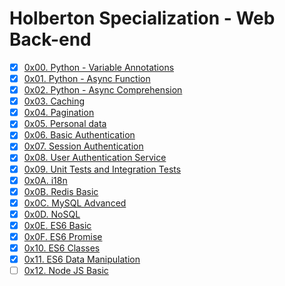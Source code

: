 # Holberton Specialization - Web Back-end

- [x] [0x00. Python - Variable Annotations](https://github.com/pforciol/holbertonschool-web_back_end/tree/master/0x00-python_variable_annotations)
- [x] [0x01. Python - Async Function](https://github.com/pforciol/holbertonschool-web_back_end/tree/master/0x01-python_async_function)
- [x] [0x02. Python - Async Comprehension](https://github.com/pforciol/holbertonschool-web_back_end/tree/master/0x02-python_async_comprehension)
- [x] [0x03. Caching](https://github.com/pforciol/holbertonschool-web_back_end/tree/master/0x03-caching)
- [x] [0x04. Pagination](https://github.com/pforciol/holbertonschool-web_back_end/tree/master/0x04-pagination)
- [x] [0x05. Personal data](https://github.com/pforciol/holbertonschool-web_back_end/tree/master/0x04-pagination)
- [x] [0x06. Basic Authentication](https://github.com/pforciol/holbertonschool-web_back_end/tree/master/0x04-pagination)
- [x] [0x07. Session Authentication](https://github.com/pforciol/holbertonschool-web_back_end/tree/master/0x04-pagination)
- [x] [0x08. User Authentication Service](https://github.com/pforciol/holbertonschool-web_back_end/tree/master/0x04-pagination)
- [x] [0x09. Unit Tests and Integration Tests](https://github.com/pforciol/holbertonschool-web_back_end/tree/master/0x04-pagination)
- [x] [0x0A. i18n](https://github.com/pforciol/holbertonschool-web_back_end/tree/master/0x0A-i18n)
- [x] [0x0B. Redis Basic](https://github.com/pforciol/holbertonschool-web_back_end/tree/master/0x0B_redis_basic)
- [x] [0x0C. MySQL Advanced](https://github.com/pforciol/holbertonschool-web_back_end/tree/master/0x0C-MySQL_Advanced)
- [x] [0x0D. NoSQL](https://github.com/pforciol/holbertonschool-web_back_end/tree/master/0x0D-NoSQL)
- [x] [0x0E. ES6 Basic](https://github.com/pforciol/holbertonschool-web_back_end/tree/master/0x0E-ES6_basic)
- [x] [0x0F. ES6 Promise](https://github.com/pforciol/holbertonschool-web_back_end/tree/master/0x0F-ES6_promise)
- [x] [0x10. ES6 Classes](https://github.com/pforciol/holbertonschool-web_back_end/tree/master/0x10-ES6_classes)
- [x] [0x11. ES6 Data Manipulation](https://github.com/pforciol/holbertonschool-web_back_end/tree/master/0x11-ES6_data_manipulation)
- [ ] [0x12. Node JS Basic](https://github.com/pforciol/holbertonschool-web_back_end/tree/master/0x12-Node_JS_basic)
